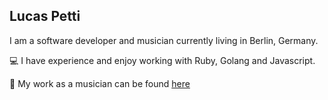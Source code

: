 ## Lucas Petti

I am a software developer and musician currently living in Berlin, Germany.

💻 I have experience and enjoy working with Ruby, Golang and Javascript.

🎸 My work as a musician can be found [here](https://open.spotify.com/artist/3bc8e5m2REDyA74sFMfswH?si=cApakrJqTSCEywgsAH-P9A)
